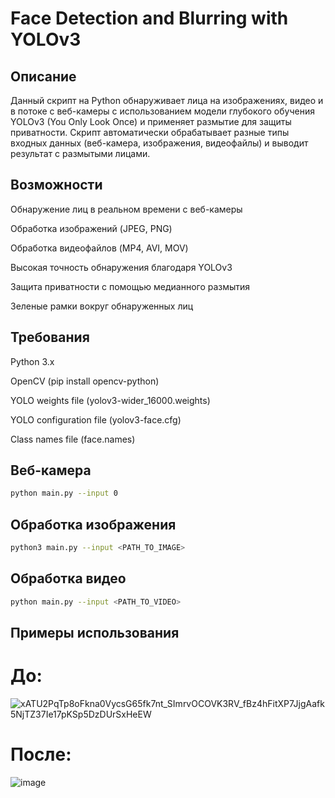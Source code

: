 # Face Detection and Blurring with YOLOv3

## Описание
Данный скрипт на Python обнаруживает лица на изображениях, видео и в потоке с веб-камеры с использованием модели глубокого обучения YOLOv3 (You Only Look Once) и применяет размытие для защиты приватности. Скрипт автоматически обрабатывает разные типы входных данных (веб-камера, изображения, видеофайлы) и выводит результат с размытыми лицами.

##  Возможности
Обнаружение лиц в реальном времени с веб-камеры

Обработка изображений (JPEG, PNG)

Обработка видеофайлов (MP4, AVI, MOV)

Высокая точность обнаружения благодаря YOLOv3

Защита приватности с помощью медианного размытия

Зеленые рамки вокруг обнаруженных лиц

## Требования
Python 3.x

OpenCV (pip install opencv-python)

YOLO weights file (yolov3-wider_16000.weights)

YOLO configuration file (yolov3-face.cfg)

Class names file (face.names)

## Веб-камера
```bash
python main.py --input 0
```

## Обработка изображения
```bash
python3 main.py --input <PATH_TO_IMAGE>
```
## Обработка видео
```bash
python main.py --input <PATH_TO_VIDEO>
```
## Примеры использования

# До:

![xATU2PqTp8oFkna0VycsG65fk7nt_SImrvOCOVK3RV_fBz4hFitXP7JjgAafk5NjTZ37Ie17pKSp5DzDUrSxHeEW](https://github.com/user-attachments/assets/fb5e3d33-c80e-47ed-89da-d83e82612862)


# После:

![image](https://github.com/user-attachments/assets/12b7f2f9-f6ba-4c27-8c8d-07887cdff56d)


